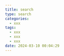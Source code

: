 ```yaml
---
title: search
type: search
categories:
  - xxx
tags:
  - xxx
  - xxx
  - xxx
date: 2024-03-10 00:04:29
---
```

